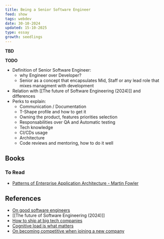 ```yaml
---
title: Being a Senior Software Engineer
feed: show
tags: webdev
date: 30-10-2024
updated: 15-10-2025
type: essay
growth: seedlings
---
```


**TBD**

**TODO**

- Definition of Senior Software Engineer:
  - why Engineer over Developer?
  - Senior as a concept that encapsulates Mid, Staff or any lead role that mixes managment with development
- Relation with [[The future of Software Engineering (2024)]] and differences
- Perks to explain:
  - Communication / Documentation
  - T-Shape profile and how to get it
  - Owning the product, features priorities selection
  - Responsabilities over QA and Automatic testing
  - Tech knowledge
  - CI/CDs usage
  - Architecture
  - Code reviews and mentoring, how to do it well


## Books

### To Read

- [Patterns of Enterprise Application Architecture - Martin Fowler](https://martinfowler.com/books/eaa.html)

## References

- [On good software engineers](https://candost.blog/on-good-software-engineers/)
- [[The future of Software Engineering (2024)]]
- [How to ship at big tech companies](https://www.seangoedecke.com/how-to-ship/)
- [Cognitive load is what matters](https://minds.md/zakirullin/cognitive)
- [On becoming competitive when joining a new company](https://ludwigabap.bearblog.dev/on-becoming-competitive-when-joining-a-new-company/)
